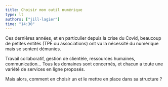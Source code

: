 ```yaml
---
title: Choisir mon outil numérique
type: lt
authors: ["jill-lagier"]
time: "14:30"
---
```


Ces dernières années, et en particulier depuis la crise du Covid, beaucoup de petites entités (TPE ou associations) ont vu la nécessité du numérique mais se sentent démunies.

Travail collaboratif, gestion de clientèle, ressources humaines, communication… Tous les domaines sont concernés, et chacun a toute une variété de services en ligne proposés.

Mais alors, comment en choisir un et le mettre en place dans sa structure&nbsp;?
